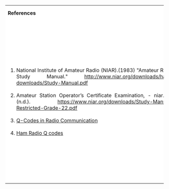 <table style="text-align:justify;">
<tr style="background-color: white">
<th>References</th>
<th>Contributors list</th>
</tr>
<tr style="background-color: white">
<td>
<ol style="width: 500px">
<li>National Institute of Amateur Radio (NIAR).(1983) "Amateur Radio Study Manual." <a href="http://www.niar.org/downloads/ham-downloads/Study-Manual.pdf">http://www.niar.org/downloads/ham-downloads/Study-Manual.pdf</a></li></br>
<li> Amateur Station Operator’s Certificate Examination, - niar.org. (n.d.). <a href="https://niar.org/downloads/Study-Manual-General-Grade-22.pdf"> https://www.niar.org/downloads/Study-Manual-Restricted-Grade-22.pdf</a>
</li></br>
<li><a href="http://radio.linuxclub.org/Amateur%20Radio-Morse-Code.pdf">Q-Codes in Radio Communication</a></li></br>
<li><a href="https://www.electronics-notes.com/articles/ham_radio/abbreviations_codes/q-code.php">Ham Radio Q codes</a></li>
</ol>
</td> 
<td>Developer : Dr. Pruthviraj U | NITK</br></br>
Contributors :
<ul style="list-style-type: none;">
<li>Pavithra (Intern)</li>
<li>Kumar Aditya Singh (Intern)</li>
<li>Vaishnavi Singh (Intern)</li>
<li>Prajwal Kumar | NITK</li>
<li>Shraddha Shetty | NITK</li>
<li>Anusha B Salian | NITK</li>
</ul></td>
</tr>
</table>
